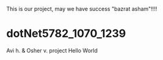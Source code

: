 This is our project, may we have success "bazrat asham"!!!!
# dotNet5782_1070_1239
Avi h. &amp; Osher v. project 
Hello World
